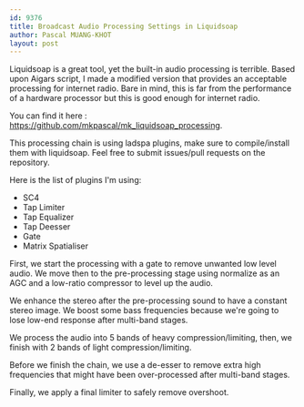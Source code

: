 ```yaml
---
id: 9376
title: Broadcast Audio Processing Settings in Liquidsoap
author: Pascal MUANG-KHOT
layout: post
---
```


Liquidsoap is a great tool, yet the built-in audio processing is terrible. Based upon Aigars script, I made a modified version that provides an acceptable processing for internet radio. Bare in mind, this is far from the performance of a hardware processor but this is good enough for internet radio.

You can find it here : <a href="https://github.com/mkpascal/mk_liquidsoap_processing">https://github.com/mkpascal/mk_liquidsoap_processing</a>.

This processing chain is using ladspa plugins, make sure to compile/install them with liquidsoap. Feel free to submit issues/pull requests on the repository.

Here is the list of plugins I'm using:
<ul><li>SC4</li>
<li>Tap Limiter</li>
<li>Tap Equalizer</li>
<li>Tap Deesser</li>
<li>Gate</li>
<li>Matrix Spatialiser</li></ul>

First, we start the processing with a gate to remove unwanted low level audio. We move then to the pre-processing stage using normalize as an AGC and a low-ratio compressor to level up the audio.

We enhance the stereo after the pre-processing sound to have a constant stereo image. We boost some bass frequencies because we're going to lose low-end response after multi-band stages.

We process the audio into 5 bands of heavy compression/limiting, then, we finish with 2 bands of light compression/limiting.

Before we finish the chain, we use a de-esser to remove extra high frequencies that might have been over-processed after multi-band stages.

Finally, we apply a final limiter to safely remove overshoot.
